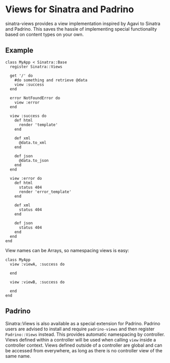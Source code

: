 Views for Sinatra and Padrino
=============================

sinatra-views provides a view implementation inspired by Agavi to Sinatra and Padrino. This saves the hassle of implementing special functionality based on content types on your own.

Example
-------

    class MyApp < Sinatra::Base
      register Sinatra::Views
      
      get '/' do
        #do something and retrieve @data
        view :success
      end
      
      error NotFoundError do
        view :error
      end
      
      view :success do
        def html
          render 'template'
        end
        
        def xml
          @data.to_xml
        end
        
        def json
          @data.to_json
        end
      end
      
      view :error do
        def html
          status 404
          render 'error_template'
        end
        
        def xml
          status 404 
        end
        
        def json
          status 404
        end
      end
    end

View names can be Arrays, so namespacing views is easy:

    class MyApp
      view :viewA, :success do
      
      end
      
      view :viewB, :success do
      
      end
    end
    
Padrino
-------

Sinatra::Views is also available as a special extension for Padrino. Padrino users are advised to install and require `padrino-views` and then register `Padrino::Views` instead. This provides automatic namespacing by controller. Views defined within a controller will be used when calling `view` inside a controller context. Views defined outside of a controller are global and can be accessed from everywhere, as long as there is no controller view of the same name.